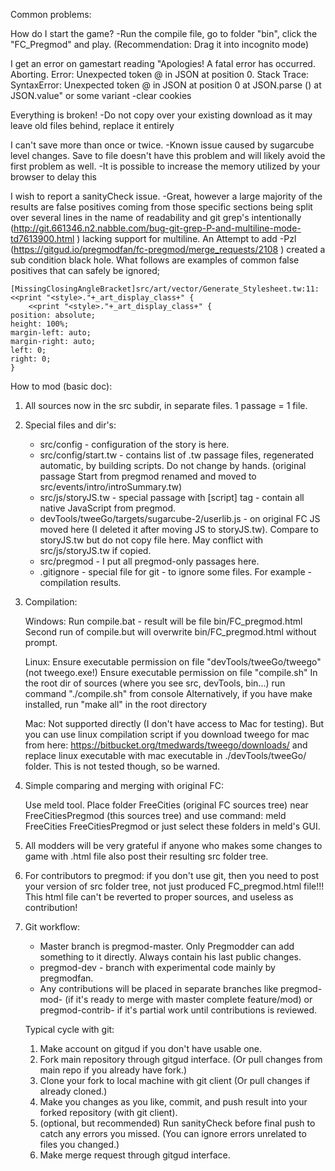 Common problems:

How do I start the game?
-Run the compile file, go to folder "bin", click the "FC_Pregmod" and play. (Recommendation: Drag it into incognito mode)

I get an error on gamestart reading "Apologies! A fatal error has occurred. Aborting. Error: Unexpected token @ in JSON at position 0. Stack Trace: SyntaxError: Unexpected token @ in JSON at position 0 at JSON.parse (<anonymous>) at JSON.value" or some variant
-clear cookies

Everything is broken!
-Do not copy over your existing download as it may leave old files behind, replace it entirely

I can't save more than once or twice.
-Known issue caused by sugarcube level changes. Save to file doesn't have this problem and will likely avoid the first problem as well.
-It is possible to increase the memory utilized by your browser to delay this

I wish to report a sanityCheck issue.
-Great, however a large majority of the results are false positives coming from those specific sections being split over several lines in the name of readability and git grep's intentionally (http://git.661346.n2.nabble.com/bug-git-grep-P-and-multiline-mode-td7613900.html ) lacking support for multiline. An Attempt to add -Pzl (https://gitgud.io/pregmodfan/fc-pregmod/merge_requests/2108 ) created a sub condition black hole. What follows are examples of common false positives that can safely be ignored;

	[MissingClosingAngleBracket]src/art/vector/Generate_Stylesheet.tw:11:<<print "<style>."+_art_display_class+" {
		<<print "<style>."+_art_display_class+" {
	position: absolute;
	height: 100%;
	margin-left: auto;
	margin-right: auto;
	left: 0;
	right: 0;
	}

How to mod (basic doc):

1. All sources now in the src subdir, in separate files. 1 passage = 1 file.

2. Special files and dir's:
	- src/config		- configuration of the story is here.
	- src/config/start.tw	- contains list of .tw passage files, regenerated automatic, by building scripts. Do not change by hands. (original passage Start from pregmod renamed and moved to src/events/intro/introSummary.tw)
	- src/js/storyJS.tw		- special passage with [script] tag - contain all native JavaScript from pregmod.
	- devTools/tweeGo/targets/sugarcube-2/userlib.js - on original FC JS moved here (I deleted it after moving JS to storyJS.tw). Compare to storyJS.tw but do not copy file here. May conflict with src/js/storyJS.tw if copied.
	- src/pregmod		- I put all pregmod-only passages here.
	- .gitignore		- special file for git - to ignore some files. For example - compilation results.

3. Compilation:

	Windows:
	Run compile.bat - result will be file bin/FC_pregmod.html
	Second run of compile.but will overwrite bin/FC_pregmod.html without prompt.

	Linux:
	Ensure executable permission on file "devTools/tweeGo/tweego" (not tweego.exe!)
	Ensure executable permission on file "compile.sh"
	In the root dir of sources (where you see src, devTools, bin...) run command "./compile.sh" from console
	Alternatively, if you have make installed, run "make all" in the root directory

	Mac:
	Not supported directly (I don't have access to Mac for testing).
	But you can use linux compilation script if you download tweego for mac from here: https://bitbucket.org/tmedwards/tweego/downloads/ and replace linux executable with mac executable in ./devTools/tweeGo/ folder. This is not tested though, so be warned.

4. Simple comparing and merging with original FC:

	Use meld tool. Place folder FreeCities (original FC sources tree) near FreeCitiesPregmod (this sources tree) and use command:
	meld FreeCities FreeCitiesPregmod
	or just select these folders in meld's GUI.

5. All modders will be very grateful if anyone who makes some changes to game with .html file also post their resulting src folder tree.

6. For contributors to pregmod: if you don't use git, then you need to post your version of src folder tree, not just produced FC_pregmod.html file!!! This html file can't be reverted to proper sources, and useless as contribution!

7. Git workflow:
	- Master branch is pregmod-master. Only Pregmodder can add something to it directly. Always contain his last public changes.
	- pregmod-dev - branch with experimental code mainly by pregmodfan.
	- Any contributions will be placed in separate branches like pregmod-mod-<something> (if it's ready to merge with master complete feature/mod) or pregmod-contrib-<something> if it's partial work until contributions is reviewed.

	Typical cycle with git:
	1. Make account on gitgud if you don't have usable one.
	2. Fork main repository through gitgud interface. (Or pull changes from main repo if you already have fork.)
	3. Clone your fork to local machine with git client (Or pull changes if already cloned.)
	4. Make you changes as you like, commit, and push result into your forked repository (with git client).
	5. (optional, but recommended) Run sanityCheck before final push to catch any errors you missed. (You can ignore errors unrelated to files you changed.)
	6. Make merge request through gitgud interface.
